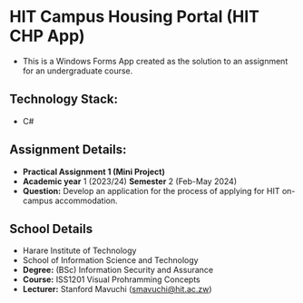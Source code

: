 # HIT Campus Housing Portal (HIT CHP App)

* This is a Windows Forms App created as the solution to an assignment for an undergraduate course.

## Technology Stack:

* C#

## Assignment Details:

* **Practical Assignment 1 (Mini Project)**
* **Academic year** 1 (2023/24) **Semester** 2 (Feb-May 2024)
* **Question:** Develop an application for the process of applying for HIT on-campus accommodation.

## School Details

* Harare Institute of Technology
* School of Information Science and Technology
* **Degree:** (BSc) Information Security and Assurance
* **Course:** ISS1201 Visual Prohramming Concepts
* **Lecturer:** Stanford Mavuchi (smavuchi@hit.ac.zw)
